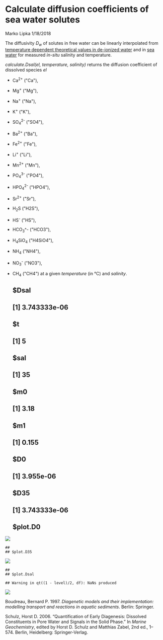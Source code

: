 Calculate diffusion coefficients of sea water solutes
================
Marko Lipka
1/18/2018

The diffusivity *D*<sub>*w*</sub> of solutes in free water can be linearly interpolated from [temperature dependent theoretical values in de-ionized water](https://www.springer.com/de/book/9783540321439) and in [sea water](https://books.google.de/books/about/Diagenetic_models_and_their_implementati.html?id=kr0SAQAAIAAJ&redir_esc=y) for measured *in-situ* salinity and temperature.

*calculate.Dsal(el, temperature, salinity)* returns the diffusion coefficient of dissolved species *el*
+ Ca<sup>2+</sup> ("Ca"),
+ Mg<sup>+</sup> ("Mg"),
+ Na<sup>+</sup> ("Na"),
+ K<sup>+</sup> ("K"),
+ SO<sub>4</sub><sup>2-</sup> ("SO4"),
+ Ba<sup>2+</sup> ("Ba"),
+ Fe<sup>2+</sup> ("Fe"),
+ Li<sup>+</sup> ("Li"),
+ Mn<sup>2+</sup> ("Mn"),
+ PO<sub>4</sub><sup>3-</sup> ("PO4"),
+ HPO<sub>4</sub><sup>2-</sup> ("HPO4"),
+ Sr<sup>2+</sup> ("Sr"),
+ H<sub>2</sub>S ("H2S"),
+ HS<sup>-</sup> ("HS"),
+ HCO<sub>3</sub>^- ("HCO3"),
+ H<sub>4</sub>SiO<sub>4</sub> ("H4SiO4"),
+ NH<sub>4</sub> ("NH4"),
+ NO<sub>3</sub><sup>-</sup> ("NO3"),
+ CH<sub>4</sub> ("CH4")
at a given *temperature* (in °C) and *salinity*.

    ## $Dsal
    ## [1] 3.743333e-06
    ## 
    ## $t
    ## [1] 5
    ## 
    ## $sal
    ## [1] 35
    ## 
    ## $m0
    ## [1] 3.18
    ## 
    ## $m1
    ## [1] 0.155
    ## 
    ## $D0
    ## [1] 3.955e-06
    ## 
    ## $D35
    ## [1] 3.743333e-06
    ## 
    ## $plot.D0

![](README_files/figure-markdown_github-ascii_identifiers/unnamed-chunk-1-1.png)

    ## 
    ## $plot.D35

![](README_files/figure-markdown_github-ascii_identifiers/unnamed-chunk-1-2.png)

    ## 
    ## $plot.Dsal

    ## Warning in qt((1 - level)/2, df): NaNs produced

![](README_files/figure-markdown_github-ascii_identifiers/unnamed-chunk-1-3.png)

Boudreau, Bernard P. 1997. *Diagenetic models and their implementation: modelling transport and reactions in aquatic sediments*. Berlin: Springer.

Schulz, Horst D. 2006. “Quantification of Early Diagenesis: Dissolved Constituents in Pore Water and Signals in the Solid Phase.” In *Marine Geochemistry*, edited by Horst D. Schulz and Matthias Zabel, 2nd ed., 1–574. Berlin, Heidelberg: Springer-Verlag.
